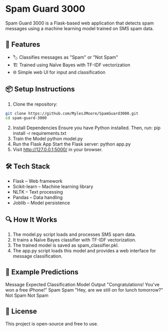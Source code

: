 # Spam Guard 3000

Spam Guard 3000 is a Flask-based web application that detects spam messages using a machine learning model trained on SMS spam data.

## 🚀 Features

- 🏷️ Classifies messages as "Spam" or "Not Spam"
- 🏗 Trained using Naïve Bayes with TF-IDF vectorization
- 🌐 Simple web UI for input and classification

## 📦 Setup Instructions

1. Clone the repository:

```bash
git clone https://github.com/MylesJMoore/SpamGuard3000.git
cd spam-guard-3000
```

2. Install Dependencies
   Ensure you have Python installed. Then, run:
   pip install -r requirements.txt
3. Train the Model
   python model.py
4. Run the Flask App
   Start the Flask server:
   python app.py
5. Visit http://127.0.0.1:5000/ in your browser.

## 🛠 Tech Stack

- Flask – Web framework
- Scikit-learn – Machine learning library
- NLTK – Text processing
- Pandas – Data handling
- Joblib – Model persistence

## 🔍 How It Works

1. The model.py script loads and processes SMS spam data.
2. It trains a Naïve Bayes classifier with TF-IDF vectorization.
3. The trained model is saved as spam_classifier.pkl.
4. The app.py script loads this model and provides a web interface for message classification.

## 📝 Example Predictions

Message Expected Classification Model Output
"Congratulations! You've won a free iPhone!" Spam Spam
"Hey, are we still on for lunch tomorrow?" Not Spam Not Spam

## 📜 License

This project is open-source and free to use.

